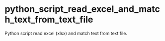 # python_script_read_excel_and_match_text_from_text_file
Python script read excel (xlsx) and match text from text file.
